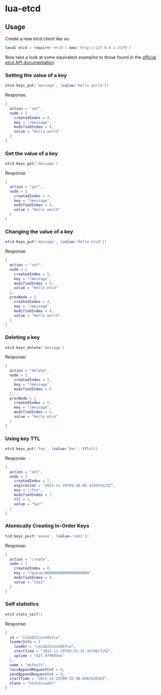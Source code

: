 # lua-etcd

## Usage

Create a new etcd client like so:

```lua
local etcd = require('etcd').new('http://127.0.0.1:2379')
```

Now take a look at some equivalent examples to those found in the
[official etcd API documentation](https://coreos.com/etcd/docs/latest/api.html).

### Setting the value of a key

```lua
etcd:keys_put('message', {value='Hello world'})
```

Response:

```lua
{
  action = "set",
  node = {
    createdIndex = 4,
    key = "/message",
    modifiedIndex = 4,
    value = "Hello world"
  }
}
```

### Get the value of a key

```lua
etcd:keys_get('message')
```

Response:

```lua
{
  action = "get",
  node = {
    createdIndex = 4,
    key = "/message",
    modifiedIndex = 4,
    value = "Hello world"
  }
}
```

### Changing the value of a key

```lua
etcd:keys_put('message', {value='Hello etcd'})
```

Response:

```lua
{
  action = "set",
  node = {
    createdIndex = 5,
    key = "/message",
    modifiedIndex = 5,
    value = "Hello etcd"
  },
  prevNode = {
    createdIndex = 4,
    key = "/message",
    modifiedIndex = 4,
    value = "Hello world"
  }
}
```

### Deleting a key

```lua
etcd:keys_delete('message')
```

Response:

```lua
{
  action = "delete",
  node = {
    createdIndex = 5,
    key = "/message",
    modifiedIndex = 6
  },
  prevNode = {
    createdIndex = 5,
    key = "/message",
    modifiedIndex = 5,
    value = "Hello etcd"
  }
}
```

### Using key TTL

```lua
etcd:keys_put('foo', {value='bar', ttl=5})
```

Response:

```lua
{
  action = "set",
  node = {
    createdIndex = 7,
    expiration = "2015-11-29T09:28:06.425855523Z",
    key = "/foo",
    modifiedIndex = 7,
    ttl = 5,
    value = "bar"
  }
}
```

### Atomically Creating In-Order Keys

```lua
tcd:keys_post('queue', {value='Job1'})
```

Response:

```lua
{
  action = "create",
  node = {
    createdIndex = 8,
    key = "/queue/00000000000000000008",
    modifiedIndex = 8,
    value = "Job1"
  }
}
```

### Self statistics

```lua
etcd:stats_self()
```

Response:

```lua
{
  id = "ce2a822cea30bfca",
  leaderInfo = {
    leader = "ce2a822cea30bfca",
    startTime = "2015-11-29T09:32:31.347062716Z",
    uptime = "827.979895ms"
  },
  name = "default",
  recvAppendRequestCnt = 0,
  sendAppendRequestCnt = 0,
  startTime = "2015-11-29T09:32:30.946282648Z",
  state = "StateLeader"
}
```
